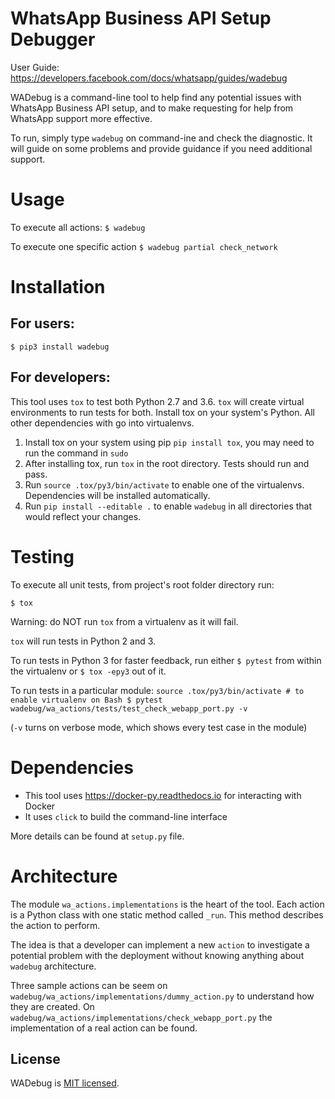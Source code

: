 # WhatsApp Business API Setup Debugger

User Guide: https://developers.facebook.com/docs/whatsapp/guides/wadebug

WADebug is a command-line tool to help find any potential issues with WhatsApp
Business API setup, and to make requesting for help from WhatsApp support more effective.

To run, simply type `wadebug` on command-ine and check the diagnostic.
It will guide on some problems and provide guidance if you need additional
support.

# Usage

To execute all actions:
    `$ wadebug`

To execute one specific action
    `$ wadebug partial check_network`

# Installation

## For users:
`$ pip3 install wadebug`

## For developers:

This tool uses `tox` to test both Python 2.7 and 3.6. `tox` will create
virtual environments to run tests for both. Install tox on your system's Python.
All other dependencies with go into virtualenvs.

1. Install tox on your system using pip `pip install tox`, you may need to run the command in `sudo`
2. After installing tox, run `tox` in the root directory. Tests should run and pass.
3. Run `source .tox/py3/bin/activate` to enable one of the virtualenvs. Dependencies will be installed automatically.
4. Run `pip install --editable .` to enable `wadebug` in all directories that would reflect your changes.


# Testing

To execute all unit tests, from project's root folder directory run:
```
$ tox
```
Warning: do NOT run `tox` from a virtualenv as it will fail.

`tox` will run tests in Python 2 and 3.

To run tests in Python 3 for faster feedback, run either `$ pytest` from within the virtualenv or `$ tox -epy3` out of it.

To run tests in a particular module:
    ```source .tox/py3/bin/activate # to enable virtualenv on Bash
    $ pytest wadebug/wa_actions/tests/test_check_webapp_port.py -v```

(`-v` turns on verbose mode, which shows every test case in the module)


# Dependencies

* This tool uses https://docker-py.readthedocs.io for interacting with Docker
* It uses `click` to build the command-line interface

More details can be found at `setup.py` file.

# Architecture
The module `wa_actions.implementations` is the heart of the tool. Each action
is a Python class with one static method called `_run`. This method describes the
action to perform.

The idea is that a developer can implement a new `action` to investigate a
potential problem with the deployment without knowing anything about `wadebug` architecture.

Three sample actions can be seem on `wadebug/wa_actions/implementations/dummy_action.py` to understand how they are created.
On `wadebug/wa_actions/implementations/check_webapp_port.py` the implementation of a real action can be found.

## License

WADebug is [MIT licensed](./LICENSE).
